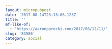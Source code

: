 ```yaml
---
layout: micropubpost
date: '2017-08-14T23:13:06.123Z'
title: ''
mf-like-of:
  - 'https://aaronparecki.com/2017/08/12/11/'
slug: '83586'
category: social
---
```

